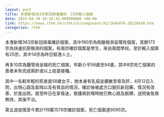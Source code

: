 ```yaml
---
layout: post
title: 本港新增363宗新冠病毒確診　25宗輸入個案
date: 2022-04-30 16:34:43.000000000 +08:00
link: https://news.rthk.hk/rthk/ch/component/k2/1646476-20220430.htm
categories: rthk
---
```


本港新增363宗新冠病毒確診個案，其中190宗為核酸檢測呈陽性個案，其餘173宗為快速抗原檢測的個案。有兩宗確診個案是學生，來自兩間學校。至於輸入個案有25宗，其中14宗為昨日抵港人士。

再多10宗為醫管局呈報的死亡個案，年齡介乎58歲至94歲，其中8宗死亡個案的患者未有完成兩針或以上疫苗接種。

其中一名較年輕的死者是58歲女子，她本身有乳癌並擴散至骨及肝，4月12日入院，出現心跳及氣喘以及有貧血的情況，確診後被處方口服抗新冠藥，情況有改善，於是出院。直至昨日在家昏迷，救護員到場時她已無心跳及脈膊，送院後急救無效，其後不治。

第五波疫情至今累計119萬1579宗確診個案，死亡個案達9095宗。
